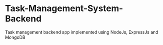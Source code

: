 # Task-Management-System-Backend
 Task management backend app implemented using NodeJs, ExpressJs and MongoDB
